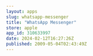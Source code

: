 ```yaml
---
layout: apps
slug: whatsapp-messenger
title: "WhatsApp Messenger"
store: apple
app_id: 310633997
date: 2024-02-12T16:27:26Z
published: 2009-05-04T02:43:49Z
---
```

